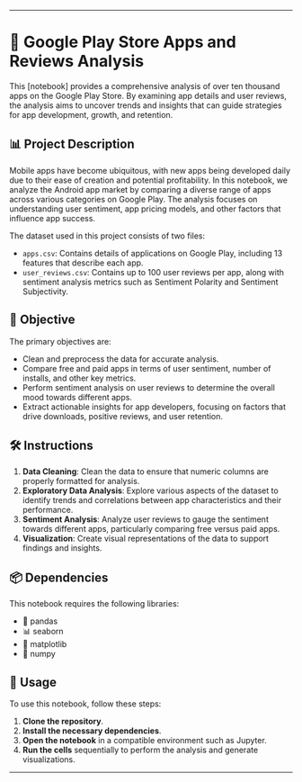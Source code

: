 
---

# 📱 Google Play Store Apps and Reviews Analysis

This [notebook] provides a comprehensive analysis of over ten thousand apps on the Google Play Store. By examining app details and user reviews, the analysis aims to uncover trends and insights that can guide strategies for app development, growth, and retention.

## 📊 Project Description

Mobile apps have become ubiquitous, with new apps being developed daily due to their ease of creation and potential profitability. In this notebook, we analyze the Android app market by comparing a diverse range of apps across various categories on Google Play. The analysis focuses on understanding user sentiment, app pricing models, and other factors that influence app success.

The dataset used in this project consists of two files:

- `apps.csv`: Contains details of applications on Google Play, including 13 features that describe each app.
- `user_reviews.csv`: Contains up to 100 user reviews per app, along with sentiment analysis metrics such as Sentiment Polarity and Sentiment Subjectivity.

## 🎯 Objective

The primary objectives are:

- Clean and preprocess the data for accurate analysis.
- Compare free and paid apps in terms of user sentiment, number of installs, and other key metrics.
- Perform sentiment analysis on user reviews to determine the overall mood towards different apps.
- Extract actionable insights for app developers, focusing on factors that drive downloads, positive reviews, and user retention.

## 🛠️ Instructions

1. **Data Cleaning**: Clean the data to ensure that numeric columns are properly formatted for analysis.
2. **Exploratory Data Analysis**: Explore various aspects of the dataset to identify trends and correlations between app characteristics and their performance.
3. **Sentiment Analysis**: Analyze user reviews to gauge the sentiment towards different apps, particularly comparing free versus paid apps.
4. **Visualization**: Create visual representations of the data to support findings and insights.

## 📦 Dependencies

This notebook requires the following libraries:

- 🐼 pandas
- 📊 seaborn
- 🎨 matplotlib
- 🔢 numpy

## 🚀 Usage

To use this notebook, follow these steps:

1. **Clone the repository**.
2. **Install the necessary dependencies**.
3. **Open the notebook** in a compatible environment such as Jupyter.
4. **Run the cells** sequentially to perform the analysis and generate visualizations.

---
